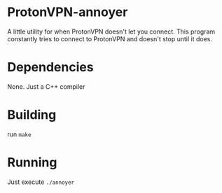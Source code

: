 # ProtonVPN-annoyer
A little utility for when ProtonVPN doesn't let you connect. This program constantly tries to connect to ProtonVPN and doesn't stop until it does.

# Dependencies
None. Just a C++ compiler

# Building
run ```make```

# Running
Just execute `./annoyer`

